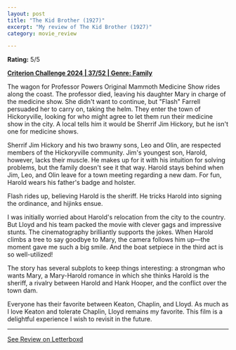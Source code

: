 ```yaml
---
layout: post
title: "The Kid Brother (1927)"
excerpt: "My review of The Kid Brother (1927)"
category: movie_review

---
```


**Rating:** 5/5

<b><a href="https://boxd.it/qWjuA/detail">Criterion Challenge 2024 | 37/52 | Genre: Family</a></b>

The wagon for Professor Powers Original Mammoth Medicine Show rides along the coast. The professor died, leaving his daughter Mary in charge of the medicine show. She didn't want to continue, but "Flash" Farrell persuaded her to carry on, taking the helm. They enter the town of Hickoryville, looking for who might agree to let them run their medicine show in the city. A local tells him it would be Sherrif Jim Hickory, but he isn't one for medicine shows.

Sherrif Jim Hickory and his two brawny sons, Leo and Olin, are respected members of the Hickoryville community. Jim's youngest son, Harold, however, lacks their muscle. He makes up for it with his intuition for solving problems, but the family doesn't see it that way. Harold stays behind when Jim, Leo, and Olin leave for a town meeting regarding a new dam. For fun, Harold wears his father's badge and holster.

Flash rides up, believing Harold is the sheriff. He tricks Harold into signing the ordinance, and hijinks ensue.

I was initially worried about Harold's relocation from the city to the country. But Lloyd and his team packed the movie with clever gags and impressive stunts. The cinematography brilliantly supports the jokes. When Harold climbs a tree to say goodbye to Mary, the camera follows him up—the moment gave me such a big smile. And the boat setpiece in the third act is so well-utilized!

The story has several subplots to keep things interesting: a strongman who wants Mary, a Mary-Harold romance in which she thinks Harold is the sheriff, a rivalry between Harold and Hank Hooper, and the conflict over the town dam.

Everyone has their favorite between Keaton, Chaplin, and Lloyd. As much as I love Keaton and tolerate Chaplin, Lloyd remains my favorite. This film is a delightful experience I wish to revisit in the future.

<hr>

[See Review on Letterboxd](https://boxd.it/91yAW5)
